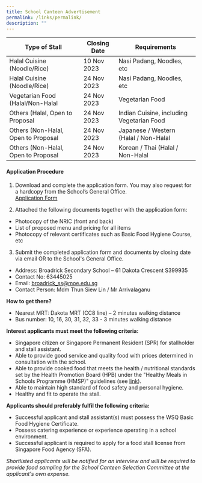 ```yaml
---
title: School Canteen Advertisement
permalink: /links/permalink/
description: ""
---
```

| Type of Stall | Closing Date | Requirements |
| -------- | -------- | -------- |
| Halal Cuisine (Noodle/Rice)    | 10 Nov 2023    | Nasi Padang, Noodles, etc    |
| Halal Cuisine (Noodle/Rice)    | 24 Nov 2023    | Nasi Padang, Noodles, etc    |
| Vegetarian Food (Halal/Non-Halal    | 24 Nov 2023    | Vegetarian Food    |
| Others (Halal, Open to Proposal    | 24 Nov 2023    | Indian Cuisine, including Vegetarian Food    |
| Others (Non-Halal, Open to Proposal    | 24 Nov 2023    | Japanese / Western (Halal / Non-Halal    |
| Others (Non-Halal, Open to Proposal    | 24 Nov 2023    | Korean / Thai (Halal / Non-Halal    |

#### Application Procedure
1. Download and complete the application form. You may also request for a hardcopy from the School’s General Office.<br>[Application Form](/files/formbf7_application_for_canteen_stall.pdf)


3. Attached the following documents together with the application form:
* Photocopy of the NRIC (front and back)
* List of proposed menu and pricing for all items
* Photocopy of relevant certificates such as Basic Food Hygiene Course, etc

3. Submit the completed application form and documents by closing date via email OR to the School's General Office.

* Address: Broadrick Secondary School – 61 Dakota Crescent S399935
* Contact No: 63445025
* Email: broadrick_ss@moe.edu.sg 
* Contact Person: Mdm Thun Siew Lin / Mr Arrivalaganu 

**How to get there?**
* Nearest MRT: Dakota MRT (CC8 line) – 2 minutes walking distance
* Bus number: 10, 16, 30, 31, 32, 33 - 3 minutes walking distance

**Interest applicants must meet the following criteria:**
* Singapore citizen or Singapore Permanent Resident (SPR) for stallholder and stall assistant.
* Able to provide good service and quality food with prices determined in consultation with the school.
* Able to provide cooked food that meets the health / nutritional standards set by the Health Promotion Board (HPB) under the "Healthy Meals in Schools Programme (HMSP)" guidelines (see [link](https://www.hpb.gov.sg/schools/school-programmes/healthy-meals-in-schools-programme)).
* Able to maintain high standard of food safety and personal hygiene.
* Healthy and fit to operate the stall.


**Applicants should preferably fulfil the following criteria:**
* Successful applicant and stall assistant(s) must possess the WSQ Basic Food Hygiene Certificate.
* Possess catering experience or experience operating in a school environment.
* Successful applicant is required to apply for a food stall license from Singapore Food Agency (SFA).


*Shortlisted applicants will be notified for an interview and will be required to provide food sampling for the School Canteen Selection Committee at the applicant's own expense.*